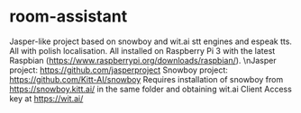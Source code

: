 # room-assistant
Jasper-like project based on snowboy and wit.ai stt engines and espeak tts. All with polish localisation.
All installed on Raspberry Pi 3 with the latest Raspbian (https://www.raspberrypi.org/downloads/raspbian/).
\nJasper project: https://github.com/jasperproject
Snowboy project: https://github.com/Kitt-AI/snowboy
Requires installation of snowboy from https://snowboy.kitt.ai/ in the same folder and obtaining wit.ai Client Access key at https://wit.ai/
